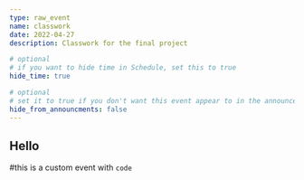 ```yaml
---
type: raw_event
name: classwork
date: 2022-04-27
description: Classwork for the final project

# optional
# if you want to hide time in Schedule, set this to true
hide_time: true

# optional
# set it to true if you don't want this event appear to in the announcements section
hide_from_announcments: false
---
```

<!-- you can create custom content using markdown. this section will be placed in "Course Materials (in schedule section)" -->
## Hello
#this is a custom event with `code` 
